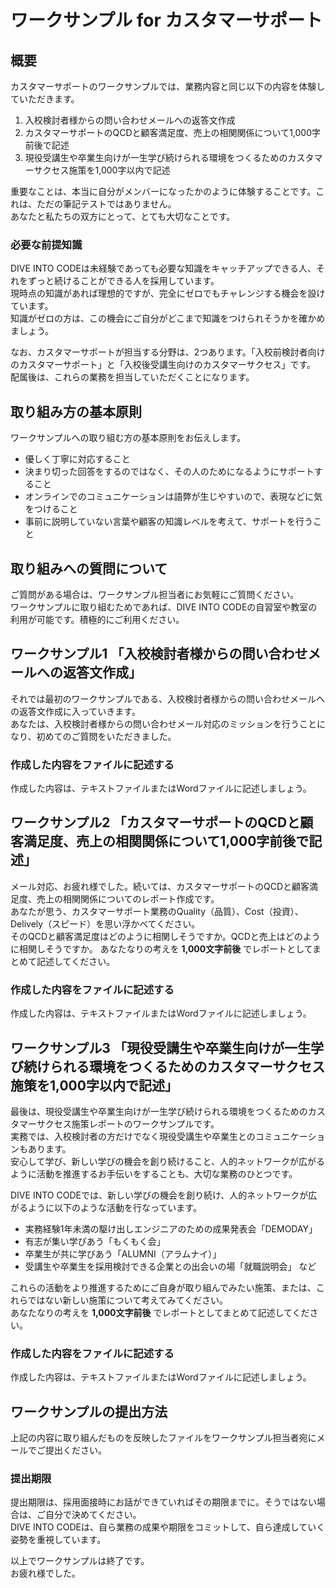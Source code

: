 # ワークサンプル for カスタマーサポート

## 概要

カスタマーサポートのワークサンプルでは、業務内容と同じ以下の内容を体験していただきます。  

1. 入校検討者様からの問い合わせメールへの返答文作成
2. カスタマーサポートのQCDと顧客満足度、売上の相関関係について1,000字前後で記述
3. 現役受講生や卒業生向けが一生学び続けられる環境をつくるためのカスタマーサクセス施策を1,000字以内で記述

重要なことは、本当に自分がメンバーになったかのように体験することです。これは、ただの筆記テストではありません。  
あなたと私たちの双方にとって、とても大切なことです。  


### 必要な前提知識

DIVE INTO CODEは未経験であっても必要な知識をキャッチアップできる人、それをずっと続けることができる人を採用しています。  
現時点の知識があれば理想的ですが、完全にゼロでもチャレンジする機会を設けています。  
知識がゼロの方は、この機会にご自分がどこまで知識をつけられそうかを確かめましょう。  

なお、カスタマーサポートが担当する分野は、2つあります。「入校前検討者向けのカスタマーサポート」と「入校後受講生向けのカスタマーサクセス」です。  
配属後は、これらの業務を担当していただくことになります。  


## 取り組み方の基本原則

ワークサンプルへの取り組む方の基本原則をお伝えします。  

- 優しく丁寧に対応すること
- 決まり切った回答をするのではなく、その人のためになるようにサポートすること
- オンラインでのコミュニケーションは語弊が生じやすいので、表現などに気をつけること
- 事前に説明していない言葉や顧客の知識レベルを考えて、サポートを行うこと

## 取り組みへの質問について

ご質問がある場合は、ワークサンプル担当者にお気軽にご質問ください。  
ワークサンプルに取り組むためであれば、DIVE INTO CODEの自習室や教室の利用が可能です。積極的にご利用ください。  

## ワークサンプル1 「入校検討者様からの問い合わせメールへの返答文作成」

それでは最初のワークサンプルである、入校検討者様からの問い合わせメールへの返答文作成に入っていきます。  
あなたは、入校検討者様からの問い合わせメール対応のミッションを行うことになり、初めてのご質問をいただきました。  


### 作成した内容をファイルに記述する

作成した内容は、テキストファイルまたはWordファイルに記述しましょう。  


## ワークサンプル2 「カスタマーサポートのQCDと顧客満足度、売上の相関関係について1,000字前後で記述」

メール対応、お疲れ様でした。続いては、カスタマーサポートのQCDと顧客満足度、売上の相関関係についてのレポート作成です。  
あなたが思う、カスタマーサポート業務のQuality（品質）、Cost（投資）、Delively（スピード）を思い浮かべてください。  
そのQCDと顧客満足度はどのように相関しそうですか。QCDと売上はどのように相関しそうですか。
あなたなりの考えを **1,000文字前後** でレポートとしてまとめて記述してください。

### 作成した内容をファイルに記述する

作成した内容は、テキストファイルまたはWordファイルに記述しましょう。  


## ワークサンプル3 「現役受講生や卒業生向けが一生学び続けられる環境をつくるためのカスタマーサクセス施策を1,000字以内で記述」

最後は、現役受講生や卒業生向けが一生学び続けられる環境をつくるためのカスタマーサクセス施策レポートのワークサンプルです。  
実務では、入校検討者の方だけでなく現役受講生や卒業生とのコミュニケーションもあります。  
安心して学び、新しい学びの機会を創り続けること、人的ネットワークが広がるように活動を推進するお手伝いをすることも、大切な業務のひとつです。  

DIVE INTO CODEでは、新しい学びの機会を創り続け、人的ネットワークが広がるように以下のような活動を行なっています。

- 実務経験1年未満の駆け出しエンジニアのための成果発表会「DEMODAY」
- 有志が集い学びあう「もくもく会」
- 卒業生が共に学びあう「ALUMNI（アラムナイ）」
- 受講生や卒業生を採用検討できる企業との出会いの場「就職説明会」
など

これらの活動をより推進するためにご自身が取り組んでみたい施策、または、これらではない新しい施策について考えてみてください。  
あなたなりの考えを **1,000文字前後** でレポートとしてまとめて記述してください。


### 作成した内容をファイルに記述する

作成した内容は、テキストファイルまたはWordファイルに記述しましょう。  


## ワークサンプルの提出方法

上記の内容に取り組んだものを反映したファイルをワークサンプル担当者宛にメールでご提出ください。  

  
### 提出期限

提出期限は、採用面接時にお話ができていればその期限までに。そうではない場合は、ご自分で決めてください。  
DIVE INTO CODEは、自ら業務の成果や期限をコミットして、自ら達成していく姿勢を重視しています。  

以上でワークサンプルは終了です。  
お疲れ様でした。
